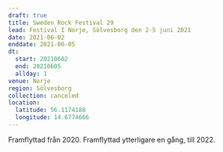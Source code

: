 ```yaml
---
draft: true
title: Sweden Rock Festival 29
lead: Festival I Norje, Sölvesborg den 2-5 juni 2021
date: 2021-06-02
enddate: 2021-06-05
dt:
  start: 20210602
  end: 20210605
  allday: 1
venue: Norje
region: Sölvesborg
collection: canceled
location:
  latitude: 56.1174188
  longitude: 14.6774666
---
```

Framflyttad från 2020. Framflyttad ytterligare en gång, till 2022.